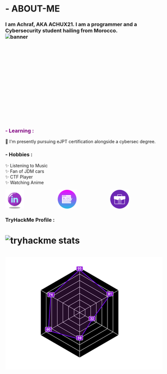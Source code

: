 # - ABOUT-ME

### I am Achraf, AKA ACHUX21. I am a programmer and a Cybersecurity student hailing from Morocco. <img src="https://iloveweb.online/Hackor.webp" alt="banner" width="600" height="300" style="float:right;">

### <span style="color:purple">- Learning :</span>
🌟 I'm presently pursuing eJPT certification alongside a cybersec degree.

### - Hobbies :

✨ Listening to Music </br>
✨ Fan of JDM cars </br>
✨ CTF Player </br>
✨ Watching Anime </br>


<div style="display: flex; justify-content: center; align-items: center;">
    <a href="https://www.linkedin.com/in/achraf-ouazzani-chahidi-7b1155271/" target="_blank" style="flex: 1;">
        <img src="icons8-linkedin-circled.svg" alt="LinkedIn" style="max-width: 60px;">
    </a>
    <a href="https://iloveweb.online/" style="flex: 1;">
        <img src="blogging_9611353.png" alt="ILoveWeb" width="60" height="60">
    </a>
    <a href="https://achux21.online/" style="flex: 1;">
        <img src="portfolio_5595342.png" alt="ACHUX21" width="60" height="60">
    </a>
</div>


### TryHackMe Profile : 
# ![tryhackme stats](https://tryhackme-badges.s3.amazonaws.com/achux21.png)
</br>
<a href="https://tryhackme.com/p/achux21">
  <img src="skills.svg" alt="Skills" >
</a>
